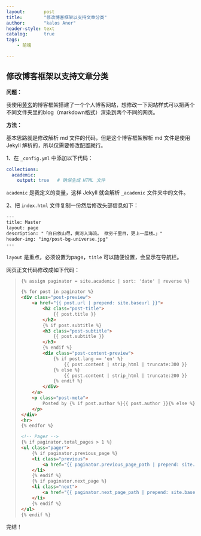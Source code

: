 ```yaml
---
layout:       post
title:        "修改博客框架以支持文章分类"
author:       "kalos Aner"
header-style: text
catalog:      true
tags:
    - 前端

---
```


## 修改博客框架以支持文章分类

**问题：**

我使用[黄玄](https://github.com/Huxpro/huxpro.github.io)的博客框架搭建了一个个人博客网站，想修改一下网站样式可以把两个不同文件夹里的blog（markdown格式）渲染到两个不同的网页。

**方法：**

基本思路就是修改解析 md 文件的代码，但是这个博客框架解析 md 文件是使用 Jekyll 解析的，所以仅需要修改配置就行。

1、在 `_config.yml` 中添加以下代码：

```yml
collections:
  academic:
    output: true   # 确保生成 HTML 文件
```

`academic` 是我定义的变量，这样 Jekyll 就会解析 `_academic` 文件夹中的文件。

2、把 `index.html` 文件复制一份然后修改头部信息如下：

```html
---
title: Master
layout: page
description: "「白日依山尽，黄河入海流。 欲穷千里目，更上一层楼。」"
header-img: "img/post-bg-universe.jpg"
---
```

`layout` 是重点，必须设置为page，`title` 可以随便设置，会显示在导航栏。

网页正文代码修改成如下代码：

> ```html
> {% assign paginator = site.academic | sort: 'date' | reverse %}
> 
> {% for post in paginator %}
> <div class="post-preview">
>     <a href="{{ post.url | prepend: site.baseurl }}">
>         <h2 class="post-title">
>             {{ post.title }}
>         </h2>
>         {% if post.subtitle %}
>         <h3 class="post-subtitle">
>             {{ post.subtitle }}
>         </h3>
>         {% endif %}
>         <div class="post-content-preview">
>             {% if post.lang == 'en' %}
>                 {{ post.content | strip_html | truncate:300 }}
>             {% else %}
>                 {{ post.content | strip_html | truncate:200 }}
>             {% endif %}
>         </div>
>     </a>
>     <p class="post-meta">
>         Posted by {% if post.author %}{{ post.author }}{% else %}{{ site.title }}{% endif %} on {{ post.date | date: "%B %-d, %Y" }}
>     </p>
> </div>
> <hr>
> {% endfor %}
> 
> <!-- Pager -->
> {% if paginator.total_pages > 1 %}
> <ul class="pager">
>     {% if paginator.previous_page %}
>     <li class="previous">
>         <a href="{{ paginator.previous_page_path | prepend: site.baseurl | replace: '//', '/' }}">&larr; Newer Posts</a>
>     </li>
>     {% endif %}
>     {% if paginator.next_page %}
>     <li class="next">
>         <a href="{{ paginator.next_page_path | prepend: site.baseurl | replace: '//', '/' }}">Older Posts &rarr;</a>
>     </li>
>     {% endif %}
> </ul>
> {% endif %}
> ```
>

完结！
